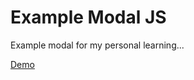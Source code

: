 # Example Modal JS

Example modal for my personal learning...

[Demo](https://michelmb-dev.github.io/ModalJS/)
